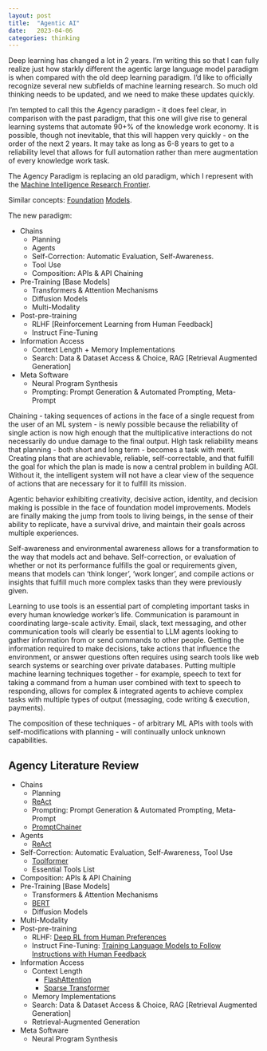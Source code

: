```yaml
---
layout: post
title:  "Agentic AI"
date:   2023-04-06
categories: thinking
---
```


Deep learning has changed a lot in 2 years. I’m writing this so that I can fully realize just how starkly different the agentic large language model paradigm is when compared with the old deep learning paradigm. I’d like to officially recognize several new subfields of machine learning research. So much old thinking needs to be updated, and we need to make these updates quickly.

I’m tempted to call this the Agency paradigm - it does feel clear, in comparison with the past paradigm, that this one will give rise to general learning systems that automate 90+% of the knowledge work economy. It is possible, though not inevitable, that this will happen very quickly - on the order of the next 2 years. It may take as long as 6-8 years to get to a reliability level that allows for full automation rather than mere augmentation of every knowledge work task.

The Agency Paradigm is replacing an old paradigm, which I represent with the [Machine Intelligence Research Frontier](https://docs.google.com/document/d/13fpaiiGrGq71ZZLh5cQc_CMpdltfPJfRC8774fwzfBc/edit).

Similar concepts: [Foundation](https://en.wikipedia.org/wiki/Foundation_models) [Models](https://arxiv.org/pdf/2108.07258.pdf).

The new paradigm:
- Chains
    - Planning
    - Agents
    - Self-Correction: Automatic Evaluation, Self-Awareness.
    - Tool Use
    - Composition: APIs & API Chaining
- Pre-Training [Base Models]
    - Transformers & Attention Mechanisms
    - Diffusion Models
    - Multi-Modality
- Post-pre-training
    - RLHF [Reinforcement Learning from Human Feedback]
    - Instruct Fine-Tuning
- Information Access
    - Context Length + Memory Implementations
    - Search: Data & Dataset Access & Choice, RAG [Retrieval Augmented Generation]
- Meta Software
    - Neural Program Synthesis
    - Prompting: Prompt Generation & Automated Prompting, Meta-Prompt


Chaining - taking sequences of actions in the face of a single request from the user of an ML system - is newly possible because the reliability of single action is now high enough that the multiplicative interactions do not necessarily do undue damage to the final output. HIgh task reliability means that planning - both short and long term - becomes a task with merit. Creating plans that are achievable, reliable, self-correctable, and that fulfill the goal for which the plan is made is now a central problem in building AGI. Without it, the intelligent system will not have a clear view of the sequence of actions that are necessary for it to fulfill its mission. 

Agentic behavior exhibiting creativity, decisive action, identity, and decision making is possible in the face of foundation model improvements. Models are finally making the jump from tools to living beings, in the sense of their ability to replicate, have a survival drive, and maintain their goals across multiple experiences.

Self-awareness and environmental awareness allows for a transformation to the way that models act and behave. Self-correction, or evaluation of whether or not its performance fulfills the goal or requirements given, means that models can ‘think longer’, ‘work longer’, and compile actions or insights that fulfill much more complex tasks than they were previously given.

Learning to use tools is an essential part of completing important tasks in every human knowledge worker’s life. Communication is paramount in coordinating large-scale activity. Email, slack, text messaging, and other communication tools will clearly be essential to LLM agents looking to gather information from or send commands to other people. Getting the information required to make decisions, take actions that influence the environment, or answer questions often requires using search tools like web search systems or searching over private databases. Putting multiple machine learning techniques together - for example, speech to text for taking a command from a human user combined with text to speech to responding, allows for complex & integrated agents to achieve complex tasks with multiple types of output (messaging, code writing & execution, payments).

The composition of these techniques - of arbitrary ML APIs with tools with self-modifications with planning - will continually unlock unknown capabilities.



## Agency Literature Review
- Chains
    - Planning
    - [ReAct](https://www.google.com/url?q=https://arxiv.org/pdf/2210.03629.pdf&sa=D&source=editors&ust=1680834271934927&usg=AOvVaw3Ej_pdGoAg2yDVE9sWpIYB)
    - Prompting: Prompt Generation & Automated Prompting, Meta-Prompt
    - [PromptChainer](https://www.google.com/url?q=https://arxiv.org/pdf/2203.06566.pdf&sa=D&source=editors&ust=1680834271935263&usg=AOvVaw0zHk0DO5X74gTten07psJ8)
- Agents
    - [ReAct](https://www.google.com/url?q=https://arxiv.org/pdf/2210.03629.pdf&sa=D&source=editors&ust=1680834271935529&usg=AOvVaw3JpLCvoQjCT6JXLoLhVEBP)
- Self-Correction: Automatic Evaluation, Self-Awareness, Tool Use
    - [Toolformer](https://www.google.com/url?q=https://arxiv.org/abs/2302.04761&sa=D&source=editors&ust=1680834271935859&usg=AOvVaw1PlmsiEAClJtw-NvM3RjMN)
    - Essential Tools List
- Composition: APIs & API Chaining
- Pre-Training [Base Models]
    - Transformers & Attention Mechanisms
    - [BERT](https://www.google.com/url?q=https://arxiv.org/abs/1810.04805&sa=D&source=editors&ust=1680834271936334&usg=AOvVaw12LVYPXPZsF_7wUwu4C5Vg)
    - Diffusion Models
- Multi-Modality
- Post-pre-training
    - RLHF: [Deep RL from Human Preferences](https://www.google.com/url?q=https://arxiv.org/abs/1706.03741&sa=D&source=editors&ust=1680834271936749&usg=AOvVaw1zfuwiDsfVbYSX7MWGzJAs)
    - Instruct Fine-Tuning: [Training Language Models to Follow Instructions with Human Feedback](https://www.google.com/url?q=https://arxiv.org/abs/2203.02155&sa=D&source=editors&ust=1680834271937037&usg=AOvVaw0zkEF0Ou1CDAxWYxdi5QFz)
- Information Access
    - Context Length
        - [FlashAttention](https://www.google.com/url?q=https://arxiv.org/abs/2205.14135&sa=D&source=editors&ust=1680834271937350&usg=AOvVaw32F7NHErYB0bgrghTIatLl)
        - [Sparse Transformer](https://www.google.com/url?q=https://arxiv.org/abs/1904.10509&amp;sa=D&amp;source=editors&amp;ust=168083427193)
    - Memory Implementations
    - Search: Data & Dataset Access & Choice, RAG [Retrieval Augmented Generation]
    - Retrieval-Augmented Generation
- Meta Software
    - Neural Program Synthesis




